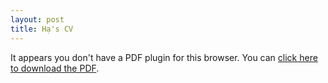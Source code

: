 ```yaml
---
layout: post
title: Hạ's CV
---
```


<html lang="en">
<head>
  <meta charset="UTF-8">
  <meta name="viewport" content="width=device-width, initial-scale=1.0">
</head>
<body>

  <!-- Embed the PDF using the object tag -->
  <object data="/assets/CV.pdf" type="application/pdf" width="500" height="800">
    <p>It appears you don't have a PDF plugin for this browser. You can <a href="/assets/pdfs/my-document.pdf">click here to download the PDF</a>.</p>
  </object>

</body>
</html>
